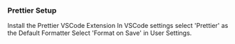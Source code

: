 ### Prettier Setup

Install the Prettier VSCode Extension
In VSCode settings select 'Prettier' as the Default Formatter
Select 'Format on Save' in User Settings.
